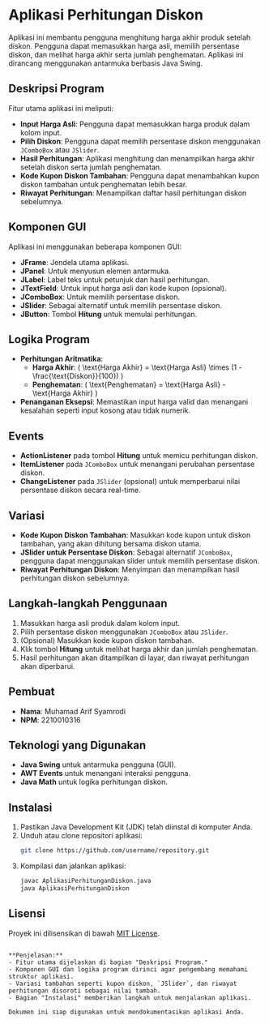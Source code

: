 
# Aplikasi Perhitungan Diskon

Aplikasi ini membantu pengguna menghitung harga akhir produk setelah diskon. Pengguna dapat memasukkan harga asli, memilih persentase diskon, dan melihat harga akhir serta jumlah penghematan. Aplikasi ini dirancang menggunakan antarmuka berbasis Java Swing.

## Deskripsi Program
Fitur utama aplikasi ini meliputi:
- **Input Harga Asli**: Pengguna dapat memasukkan harga produk dalam kolom input.
- **Pilih Diskon**: Pengguna dapat memilih persentase diskon menggunakan `JComboBox` atau `JSlider`.
- **Hasil Perhitungan**: Aplikasi menghitung dan menampilkan harga akhir setelah diskon serta jumlah penghematan.
- **Kode Kupon Diskon Tambahan**: Pengguna dapat menambahkan kupon diskon tambahan untuk penghematan lebih besar.
- **Riwayat Perhitungan**: Menampilkan daftar hasil perhitungan diskon sebelumnya.

## Komponen GUI
Aplikasi ini menggunakan beberapa komponen GUI:
- **JFrame**: Jendela utama aplikasi.
- **JPanel**: Untuk menyusun elemen antarmuka.
- **JLabel**: Label teks untuk petunjuk dan hasil perhitungan.
- **JTextField**: Untuk input harga asli dan kode kupon (opsional).
- **JComboBox**: Untuk memilih persentase diskon.
- **JSlider**: Sebagai alternatif untuk memilih persentase diskon.
- **JButton**: Tombol **Hitung** untuk memulai perhitungan.

## Logika Program
- **Perhitungan Aritmatika**:
  - **Harga Akhir**: \( \text{Harga Akhir} = \text{Harga Asli} \times (1 - \frac{\text{Diskon}}{100}) \)
  - **Penghematan**: \( \text{Penghematan} = \text{Harga Asli} - \text{Harga Akhir} \)
- **Penanganan Eksepsi**: Memastikan input harga valid dan menangani kesalahan seperti input kosong atau tidak numerik.

## Events
- **ActionListener** pada tombol **Hitung** untuk memicu perhitungan diskon.
- **ItemListener** pada `JComboBox` untuk menangani perubahan persentase diskon.
- **ChangeListener** pada `JSlider` (opsional) untuk memperbarui nilai persentase diskon secara real-time.

## Variasi
- **Kode Kupon Diskon Tambahan**: Masukkan kode kupon untuk diskon tambahan, yang akan dihitung bersama diskon utama.
- **JSlider untuk Persentase Diskon**: Sebagai alternatif `JComboBox`, pengguna dapat menggunakan slider untuk memilih persentase diskon.
- **Riwayat Perhitungan Diskon**: Menyimpan dan menampilkan hasil perhitungan diskon sebelumnya.

## Langkah-langkah Penggunaan
1. Masukkan harga asli produk dalam kolom input.
2. Pilih persentase diskon menggunakan `JComboBox` atau `JSlider`.
3. (Opsional) Masukkan kode kupon diskon tambahan.
4. Klik tombol **Hitung** untuk melihat harga akhir dan jumlah penghematan.
5. Hasil perhitungan akan ditampilkan di layar, dan riwayat perhitungan akan diperbarui.

## Pembuat
- **Nama**: Muhamad Arif Syamrodi
- **NPM**: 2210010316

## Teknologi yang Digunakan
- **Java Swing** untuk antarmuka pengguna (GUI).
- **AWT Events** untuk menangani interaksi pengguna.
- **Java Math** untuk logika perhitungan diskon.

## Instalasi
1. Pastikan Java Development Kit (JDK) telah diinstal di komputer Anda.
2. Unduh atau clone repositori aplikasi:
   ```bash
   git clone https://github.com/username/repository.git
   ```
3. Kompilasi dan jalankan aplikasi:
   ```bash
   javac AplikasiPerhitunganDiskon.java
   java AplikasiPerhitunganDiskon
   ```

## Lisensi
Proyek ini dilisensikan di bawah [MIT License](LICENSE).
```

**Penjelasan:**
- Fitur utama dijelaskan di bagian "Deskripsi Program."
- Komponen GUI dan logika program dirinci agar pengembang memahami struktur aplikasi.
- Variasi tambahan seperti kupon diskon, `JSlider`, dan riwayat perhitungan disoroti sebagai nilai tambah.
- Bagian "Instalasi" memberikan langkah untuk menjalankan aplikasi.

Dokumen ini siap digunakan untuk mendokumentasikan aplikasi Anda.